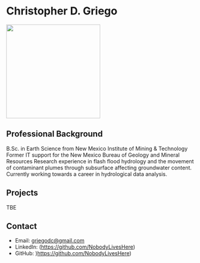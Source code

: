 # Christopher D. Griego 

<img src="Untitled-30.png" width = "250">

## Professional Background

B.Sc. in Earth Science from New Mexico Institute of Mining & Technology
Former IT support for the New Mexico Bureau of Geology and Mineral Resources
Research experience in flash flood hydrology and the movement of contaminant plumes 
through subsurface affecting groundwater content. Currently working towards a career in
hydrological data analysis. 


## Projects
TBE

## Contact

- Email: griegodc@gmail.com
- LinkedIn: (https://github.com/NobodyLivesHere)
- GitHub: )https://github.com/NobodyLivesHere)


